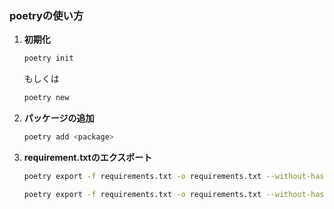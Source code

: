 ### poetryの使い方

1. **初期化**
    ```bash
    poetry init
    ```
    もしくは
    ```bash
    poetry new
    ```

2. **パッケージの追加**
    ```bash
    poetry add <package>
    ```
    
3. **requirement.txtのエクスポート**
    ```bash
    poetry export -f requirements.txt -o requirements.txt --without-hashes
    
    poetry export -f requirements.txt -o requirements.txt --without-hashes --without-annotations
    ```
